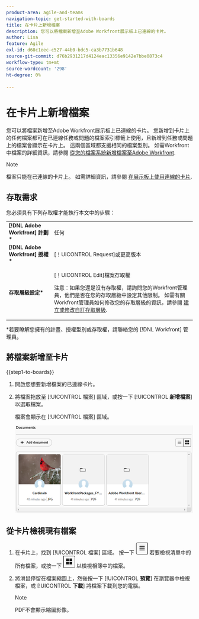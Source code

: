 ```yaml
---
product-area: agile-and-teams
navigation-topic: get-started-with-boards
title: 在卡片上新增檔案
description: 您可以將檔案新增至Adobe Workfront展示板上已連線的卡片。
author: Lisa
feature: Agile
exl-id: d68c1eec-c527-44b0-bdc5-ca3b7731b648
source-git-commit: d76b2931217d4124eac13356e9142e7bbe0873c4
workflow-type: tm+mt
source-wordcount: '298'
ht-degree: 0%

---
```


# 在卡片上新增檔案

您可以將檔案新增至Adobe Workfront展示板上已連線的卡片。 您新增到卡片上的任何檔案都可在已連線任務或問題的檔案索引標籤上使用，且新增到任務或問題上的檔案會顯示在卡片上。 這兩個區域都支援相同的檔案型別。 如需Workfront中檔案的詳細資訊，請參閱 [從您的檔案系統新增檔案至Adobe Workfront](/help/quicksilver/documents/adding-documents-to-workfront/add-documents-from-file-system.md).

>[!NOTE]
>
>檔案只能在已連線的卡片上。 如需詳細資訊，請參閱 [在展示板上使用連線的卡片](/help/quicksilver/agile/get-started-with-boards/connected-cards.md).

## 存取需求

您必須具有下列存取權才能執行本文中的步驟：

<table style="table-layout:auto"> 
 <tbody> 
  <tr> 
   <td role="rowheader"><strong>[!DNL Adobe Workfront] 計劃*</strong></td> 
   <td> <p>任何</p> </td> 
  </tr> 
  <tr> 
   <td role="rowheader"><strong>[!DNL Adobe Workfront] 授權*</strong></td> 
   <td> <p>[！UICONTROL Request]或更高版本</p> </td> 
  </tr> 
  <tr>
   <td role="rowheader"><strong>存取層級設定*</strong></td>
   <td><p>[！UICONTROL Edit]檔案存取權</p><p>注意：如果您還是沒有存取權，請詢問您的Workfront管理員，他們是否在您的存取層級中設定其他限制。 如需有關Workfront管理員如何修改您的存取層級的資訊，請參閱 <a href="/help/quicksilver/administration-and-setup/add-users/configure-and-grant-access/create-modify-access-levels.md" class="MCXref xref">建立或修改自訂存取層級</a>.</p></td>
  </tr>
 </tbody> 
</table>

&#42;若要瞭解您擁有的計畫、授權型別或存取權，請聯絡您的 [!DNL Workfront] 管理員。

## 將檔案新增至卡片

{{step1-to-boards}}

1. 開啟您想要新增檔案的已連線卡片。
1. 將檔案拖放至 [!UICONTROL 檔案] 區域，或按一下 [!UICONTROL **新增檔案**] 以選取檔案。

   檔案會顯示在 [!UICONTROL 檔案] 區域。

   ![檔案已新增到卡片](assets/add-document-to-card.png)

## 從卡片檢視現有檔案

1. 在卡片上，找到 [!UICONTROL 檔案] 區域。 按一下 ![清單圖示](assets/docs-list-icon.png) 若要檢視清單中的所有檔案，或按一下 ![相簿圖示](assets/docs-gallery-icon.png) 以檢視相簿中的檔案。
1. 將滑鼠停留在檔案縮圖上，然後按一下 [!UICONTROL **預覽**] 在瀏覽器中檢視檔案，或 [!UICONTROL **下載**] 將檔案下載到您的電腦。

   >[!NOTE]
   >
   >PDF不會顯示縮圖影像。
